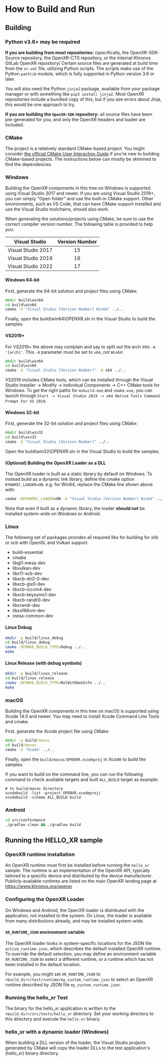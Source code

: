 # How to Build and Run

<!--
Copyright (c) 2014-2025 The Khronos Group Inc.

SPDX-License-Identifier: CC-BY-4.0
-->

## Building

### Python v3.6+ may be required

**If you are building from most repositories:** (specifically, the
OpenXR-SDK-Source repository, the OpenXR-CTS repository, or the internal Khronos
GitLab OpenXR repository) Certain source files are generated at build time from
the `xr.xml` file, utilizing Python scripts. The scripts make use of the Python
`pathlib` module, which is fully supported in Python version 3.6 or later.

You will also need the Python `jinja2` package, available from your package
manager or with something like `pip3 install jinja2`. Most OpenXR repositories
include a bundled copy of this, but if you see errors about Jinja, this would be
one approach to try.

**If you are building the `OpenXR-SDK` repository:** all source files have been
pre-generated for you, and only the OpenXR headers and loader are included.

### CMake

The project is a relatively standard CMake-based project. You
might consider
[the official CMake User Interaction Guide][cmake-user-interaction] if you're
new to building CMake-based projects. The instructions below can mostly be skimmed to find the dependencies

[cmake-user-interaction]:https://cmake.org/cmake/help/latest/guide/user-interaction/

### Windows

Building the OpenXR components in this tree on Windows is supported using Visual
Studio 2017 and newer. If you are using Visual Studio 2019+, you can simply "Open
folder" and use the built-in CMake support. Other environments, such as VS Code,
that can have CMake support installed and use the Visual Studio toolchains,
should also work.

When generating the
solutions/projects using CMake, be sure to use the correct compiler version
number. The following table is provided to help you:

| Visual Studio        | Version Number |
| -------------------- |:--------------:|
| Visual Studio 2017   |       15       |
| Visual Studio 2019   |       16       |
| Visual Studio 2022   |       17       |

#### Windows 64-bit

First, generate the 64-bit solution and project files using CMake:

```cmd
mkdir build\win64
cd build\win64
cmake -G "Visual Studio [Version Number] Win64" ../..
```

Finally, open the build\win64\OPENXR.sln in the Visual Studio to build the samples.

#### VS2019+

For VS2019+ the above may complain and say to split out the arch into `-A '[arch]'`.  This `-A` parameter must be set to `x64`, *not* `Win64`:

```cmd
mkdir build\win64
cd build\win64
cmake -G "Visual Studio [Version Number]" -A x64 ../..
```

VS2019 includes CMake tools, which can be installed through the Visual Studio
Installer -> Modify -> Individual Components -> C++ CMake tools for Windows. To
get the right paths for `msbuild.exe` and `cmake.exe`, you can launch through
`Start -> Visual Studio 2019 -> x64 Native Tools Command Prompt For VS 2019`.

#### Windows 32-bit

First, generate the 32-bit solution and project files using CMake:

```cmd
mkdir build\win32
cd build\win32
cmake -G "Visual Studio [Version Number]" ../..
```

Open the build\win32\OPENXR.sln in the Visual Studio to build the samples.

#### (Optional) Building the OpenXR Loader as a DLL

The OpenXR loader is built as a static library by default on Windows. To instead
build as a dynamic link library, define the cmake option `DYNAMIC_LOADER=ON`.
e.g. for Win64, replace the CMake line shown above with:

```cmd
cmake -DDYNAMIC_LOADER=ON -G "Visual Studio [Version Number] Win64" ../..
```

Note that even if built as a dynamic library, the loader **should not** be
installed system-wide on Windows or Android.

### Linux

The following set of packages provides all required libs for building for xlib
or xcb with OpenGL and Vulkan support.

- build-essential
- cmake
- libgl1-mesa-dev
- libvulkan-dev
- libx11-xcb-dev
- libxcb-dri2-0-dev
- libxcb-glx0-dev
- libxcb-icccm4-dev
- libxcb-keysyms1-dev
- libxcb-randr0-dev
- libxrandr-dev
- libxxf86vm-dev
- mesa-common-dev

#### Linux Debug

```sh
mkdir -p build/linux_debug
cd build/linux_debug
cmake -DCMAKE_BUILD_TYPE=Debug ../..
make
```

#### Linux Release (with debug symbols)

```sh
mkdir -p build/linux_release
cd build/linux_release
cmake -DCMAKE_BUILD_TYPE=RelWithDebInfo ../..
make
```

### macOS

Building the OpenXR components in this tree on macOS is supported using Xcode
14.0 and newer. You may need to install Xcode Command Line Tools and cmake.

First, generate the Xcode project file using CMake:

```cmd
mkdir -p build/macos
cd build/macos
cmake -G "Xcode" ../..
```

Finally, open the `build/macos/OPENXR.xcodeproj` in Xcode to build the samples.

If you want to build on the command line, you can run the following command to
check available targets and built `ALL_BUILD` target as example:

```shell
# In build/macos directory
xcodebuild -list -project OPENXR.xcodeproj/
xcodebuild -scheme ALL_BUILD build
```

### Android

```sh
cd src/conformance
./gradlew clean && ./gradlew build
```

## Running the HELLO_XR sample

### OpenXR runtime installation

An OpenXR _runtime_ must first be installed before running the `hello_xr`
sample. The runtime is an implementation of the OpenXR API, typically tailored
to a specific device and distributed by the device manufacturer.
Publicly-available runtimes are listed on the main OpenXR landing page at
<https://www.khronos.org/openxr>

### Configuring the OpenXR Loader

On Windows and Android, the OpenXR loader is distributed with the application,
not installed to the system. On Linux, the loader is available from many
distributions already, and may be installed system-wide.

#### `XR_RUNTIME_JSON` environment variable

The OpenXR loader looks in system-specific locations for the JSON file
`active_runtime.json`, which describes the default installed OpenXR runtime. To
override the default selection, you may define an environment variable
`XR_RUNTIME_JSON` to select a different runtime, or a runtime which has not been
installed in the default location.

For example, you might set `XR_RUNTIME_JSON` to
`<build_dir>/test/runtime/my_custom_runtime.json` to select an OpenXR runtime
described by JSON file `my_custom_runtime.json`.

### Running the hello_xr Test

The binary for the hello_xr application is written to the
`<build_dir>/src/tests/hello_xr` directory. Set your working directory to this
directory and execute the `hello_xr` binary.

### hello_xr with a dynamic loader (Windows)

When building a DLL version of the loader, the Visual Studio projects generated
by CMake will copy the loader DLLs to the test application's (hello_xr) binary
directory.
